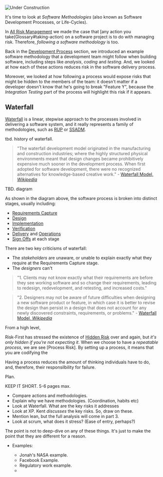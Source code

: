 ![Under Construction](images/state/under-construction.png)

It's time to look at _Software Methodologies_ (also known as Software Development Processes, or Life-Cycles).

In [All Risk Management](All-Risk-Management) we made the case that [any action you take(Glossary#taking-action) on a software project is to do with managing risk.  Therefore, _following a software methodology_ is too.  

Back in the [Development Process](Development-Process) section, we introduced an example software methodology that a development team might follow when building software, including steps like _analysis_, _coding_ and _testing_.  And, we looked at how each of these actions reduces risk in the software delivery process.  

Moreover, we looked at how following a process would expose risks that might be hidden to the members of the team:  it doesn't matter if a developer doesn't know that he's going to break "Feature Y", because the _Integration Testing_ part of the process will highlight this risk if it appears.  

## Waterfall

[Waterfall](https://en.wikipedia.org/wiki/Waterfall_model) is a linear, stepwise approach to the processes involved in delivering a software system, and it really represents a family of methodologies, such as [RUP](https://en.wikipedia.org/wiki/Rational_Unified_Process) or [SSADM](https://en.wikipedia.org/wiki/Structured_systems_analysis_and_design_method).


tbd. history of waterfall.

> "The waterfall development model originated in the manufacturing and construction industries; where the highly structured physical environments meant that design changes became prohibitively expensive much sooner in the development process. When first adopted for software development, there were no recognized alternatives for knowledge-based creative work." - [Waterfall Model, _Wikipedia_](https://en.wikipedia.org/wiki/Waterfall_model)

TBD. diagram

As shown in the diagram above, the software process is broken into distinct stages, usually including:

- [Requirements Capture](Requirements-Capture)
- [Design](Big-Design-Up-Front)
- [Implementation](Development)
- [Verification](Testing)
- [Delivery](Delivery) and [Operations](Support)
- [Sign Offs](Sign-Offs) at each stage

There are two key criticisms of waterfall:  

 - The _stakeholders_ are unaware, or unable to explain exactly what they require at the Requirements Capture stage.
 - The _designers_ can't  


> "1.  Clients may not know exactly what their requirements are before they see working software and so change their requirements, leading to redesign, redevelopment, and retesting, and increased costs."

> "2.  Designers may not be aware of future difficulties when designing a new software product or feature, in which case it is better to revise the design than persist in a design that does not account for any newly discovered constraints, requirements, or problems." - [Waterfall Model, _Wikipedia_](https://en.wikipedia.org/wiki/Waterfall_model#Supporting_arguments)







From a high level,  

Risk-First has stressed the existence of [Hidden Risk](Glossary#hidden-risk) over and again, but _it's only hidden if you're not expecting it_.   When we choose to have a _repeatable process_, we are  see [Process Risk].  By setting up a process, it means that you are codifying the 



 



Having a process reduces the amount of thinking individuals have to do, and, therefore, their responsilbility for failure.



Plan.  

KEEP IT SHORT.  5-6 pages max.  

 - Compare actions and methodologies.
 - Explain why we have methodologies.  (Coordination, habits etc)
 - Look at Waterfall.  What are the key risks it addresses
 - Look at XP.  Kent _discusses_ the key risks.  So, draw on these.
 - Mention lean, but the full analysis will come in part 3.
 - Look at scrum, what does it stress?  (Ease of entry, perhaps?)
 
 
The point is not to deep-dive on any of these things. It's just to make the point that they are different for a reason.

- Examples:  

   - Jonah's NASA example.
   - Facebook Example.
   - Regulatory work example.
   - 

 


 